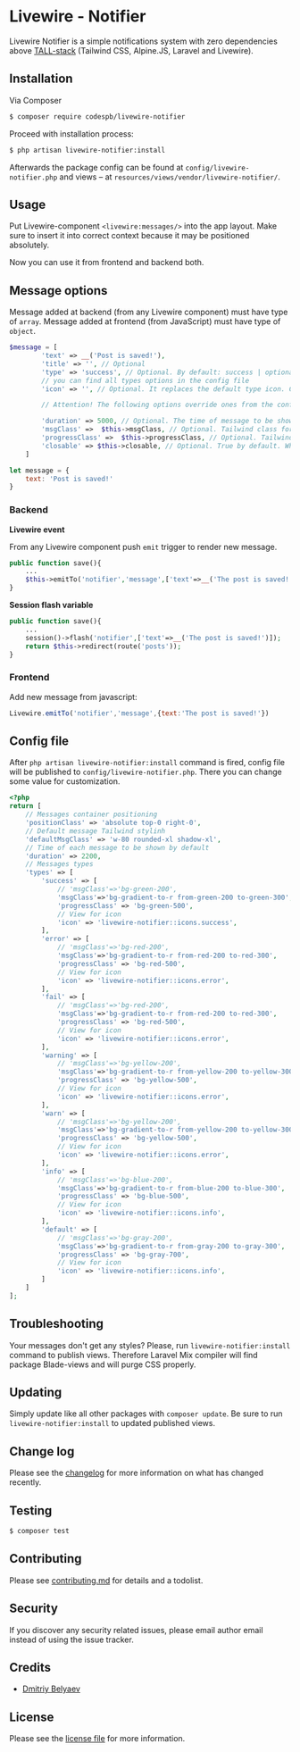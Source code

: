 # Livewire - Notifier

<!-- [![Latest Version on Packagist][ico-version]][link-packagist]
[![Total Downloads][ico-downloads]][link-downloads]
[![Build Status][ico-travis]][link-travis]
[![StyleCI][ico-styleci]][link-styleci] -->

Livewire Notifier is a simple notifications system with zero dependencies above [TALL-stack](https://tallstack.dev/) (Tailwind CSS, Alpine.JS, Laravel and Livewire).

## Installation

Via Composer

```bash
$ composer require codespb/livewire-notifier
```

Proceed with installation process:

```bash
$ php artisan livewire-notifier:install
```

Afterwards the package config can be found at `config/livewire-notifier.php` and views – at `resources/views/vendor/livewire-notifier/`.

## Usage

Put Livewire-component `<livewire:messages/>` into the app layout.
Make sure to insert it into correct context because it may be positioned absolutely.

Now you can use it from frontend and backend both.

## Message options

Message added at backend (from any Livewire component) must have type of `array`.
Message added at frontend (from JavaScript) must have type of `object`.

``` php
$message = [
        'text' => __('Post is saved!'),
        'title' => '', // Optional
        'type' => 'success', // Optional. By default: success | optional: error (or fail), warning (or warn), info
        // you can find all types options in the config file
        'icon' => '', // Optional. It replaces the default type icon. Can be pure html or svg code

        // Attention! The following options override ones from the config file

        'duration' => 5000, // Optional. The time of message to be shown. To show infinitely set to 0
        'msgClass' =>  $this->msgClass, // Optional. Tailwind class for message container
        'progressClass' =>  $this->progressClass, // Optional. Tailwind class for progress bar. If null progress bar won't be shown
        'closable' => $this->closable, // Optional. True by default. Whether message is closable by click on message or Esc key press on window
    ]
```
``` javascript
let message = {
    text: 'Post is saved!'
}
```

### Backend

**Livewire event**

From any Livewire component push `emit` trigger to render new message.

``` php
public function save(){
    ...
    $this->emitTo('notifier','message',['text'=>__('The post is saved!')]);
}
```

**Session flash variable**
``` php
public function save(){
    ...
    session()->flash('notifier',['text'=>__('The post is saved!')]);
    return $this->redirect(route('posts'));
}
```

### Frontend
Add new message from javascript:
``` javascript
Livewire.emitTo('notifier','message',{text:'The post is saved!'})
```

## Config file

After `php artisan livewire-notifier:install` command is fired, config file will be published to `config/livewire-notifier.php`. There you can change some value for customization.
``` php
<?php
return [
    // Messages container positioning
    'positionClass' => 'absolute top-0 right-0',
    // Default message Tailwind stylinh
    'defaultMsgClass' => 'w-80 rounded-xl shadow-xl',
    // Time of each message to be shown by default
    'duration' => 2200,
    // Messages types
    'types' => [
        'success' => [
            // 'msgClass'=>'bg-green-200',
            'msgClass'=>'bg-gradient-to-r from-green-200 to-green-300',
            'progressClass' => 'bg-green-500',
            // View for icon
            'icon' => 'livewire-notifier::icons.success',
        ],
        'error' => [
            // 'msgClass'=>'bg-red-200',
            'msgClass'=>'bg-gradient-to-r from-red-200 to-red-300',
            'progressClass' => 'bg-red-500',
            // View for icon
            'icon' => 'livewire-notifier::icons.error',
        ],
        'fail' => [
            // 'msgClass'=>'bg-red-200',
            'msgClass'=>'bg-gradient-to-r from-red-200 to-red-300',
            'progressClass' => 'bg-red-500',
            // View for icon
            'icon' => 'livewire-notifier::icons.error',
        ],
        'warning' => [
            // 'msgClass'=>'bg-yellow-200',
            'msgClass'=>'bg-gradient-to-r from-yellow-200 to-yellow-300',
            'progressClass' => 'bg-yellow-500',
            // View for icon
            'icon' => 'livewire-notifier::icons.error',
        ],
        'warn' => [
            // 'msgClass'=>'bg-yellow-200',
            'msgClass'=>'bg-gradient-to-r from-yellow-200 to-yellow-300',
            'progressClass' => 'bg-yellow-500',
            // View for icon
            'icon' => 'livewire-notifier::icons.error',
        ],
        'info' => [
            // 'msgClass'=>'bg-blue-200',
            'msgClass'=>'bg-gradient-to-r from-blue-200 to-blue-300',
            'progressClass' => 'bg-blue-500',
            // View for icon
            'icon' => 'livewire-notifier::icons.info',
        ],
        'default' => [
            // 'msgClass'=>'bg-gray-200',
            'msgClass'=>'bg-gradient-to-r from-gray-200 to-gray-300',
            'progressClass' => 'bg-gray-700',
            // View for icon
            'icon' => 'livewire-notifier::icons.info',
        ]
    ]
];
```

## Troubleshooting

Your messages don't get any styles? Please, run `livewire-notifier:install` command to publish views. Therefore Laravel Mix compiler will find package Blade-views and will purge CSS properly.

## Updating

Simply update like all other packages with `composer update`. Be sure to run `livewire-notifier:install` to updated published views.

## Change log

Please see the [changelog](changelog.md) for more information on what has changed recently.

## Testing

```bash
$ composer test
```

## Contributing

Please see [contributing.md](contributing.md) for details and a todolist.

## Security

If you discover any security related issues, please email author email instead of using the issue tracker.

## Credits

- [Dmitriy Belyaev](https://codespb.com)

## License

Please see the [license file](license.md) for more information.

<!-- [ico-version]: https://img.shields.io/packagist/v/codespb/laravel-livewire-notifier.svg?style=flat-square
[ico-downloads]: https://img.shields.io/packagist/dt/codespb/laravel-livewire-notifier.svg?style=flat-square
[ico-travis]: https://img.shields.io/travis/codespb/laravel-livewire-notifier/master.svg?style=flat-square
[ico-styleci]: https://styleci.io/repos/12345678/shield
[link-packagist]: https://packagist.org/packages/codespb/laravel-livewire-notifier
[link-downloads]: https://packagist.org/packages/codespb/laravel-livewire-notifier
[link-travis]: https://travis-ci.org/codespb/laravel-livewire-notifier
[link-styleci]: https://styleci.io/repos/12345678
[link-author]: https://github.com/codespb
[link-contributors]: ../../contributors -->

